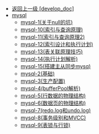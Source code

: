 - [返回上一级 [develop_doc]](txz-note/develop_doc/)
- [mysql](txz-note/develop_doc/mysql/)
  - [mysql-1(关于null的坑)](txz-note/develop_doc/mysql/mysql-1(关于null的坑).md)
  - [mysql-10(索引与查询原理)](txz-note/develop_doc/mysql/mysql-10(索引与查询原理).md)
  - [mysql-11(索引与查询原理2)](txz-note/develop_doc/mysql/mysql-11(索引与查询原理2).md)
  - [mysql-12(索引设计和执行计划)](txz-note/develop_doc/mysql/mysql-12(索引设计和执行计划).md)
  - [mysql-13(表关联原理技巧)](txz-note/develop_doc/mysql/mysql-13(表关联原理技巧).md)
  - [mysql-14(执行计划解析)](txz-note/develop_doc/mysql/mysql-14(执行计划解析).md)
  - [mysql-15(搭建主从同步mysq)](txz-note/develop_doc/mysql/mysql-15(搭建主从同步mysq).md)
  - [mysql-2(基础)](txz-note/develop_doc/mysql/mysql-2(基础).md)
  - [mysql-3(生产配置)](txz-note/develop_doc/mysql/mysql-3(生产配置).md)
  - [mysql-4(bufferPool解析)](txz-note/develop_doc/mysql/mysql-4(bufferPool解析).md)
  - [mysql-5(行数据的物理结构)](txz-note/develop_doc/mysql/mysql-5(行数据的物理结构).md)
  - [mysql-6(数据页的物理结构)](txz-note/develop_doc/mysql/mysql-6(数据页的物理结构).md)
  - [mysql-7(redo.log和undo.log)](txz-note/develop_doc/mysql/mysql-7(redo.log和undo.log).md)
  - [mysql-8(事务级别和MVCC)](txz-note/develop_doc/mysql/mysql-8(事务级别和MVCC).md)
  - [mysql-9(表锁与行锁)](txz-note/develop_doc/mysql/mysql-9(表锁与行锁).md)
